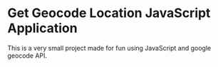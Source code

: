 # Get Geocode Location JavaScript Application

This is a very small project made for fun using JavaScript and google geocode API.
